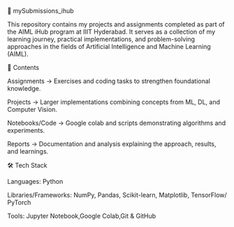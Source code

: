 📂 mySubmissions_ihub

This repository contains my projects and assignments completed as part of the AIML iHub program at IIIT Hyderabad. It serves as a collection of my learning journey, practical implementations, and problem-solving approaches in the fields of Artificial Intelligence and Machine Learning (AIML).

📌 Contents

Assignments → Exercises and coding tasks to strengthen foundational knowledge.

Projects → Larger implementations combining concepts from ML, DL, and Computer Vision.

Notebooks/Code → Google colab and scripts demonstrating algorithms and experiments.

Reports → Documentation and analysis explaining the approach, results, and learnings.


🛠️ Tech Stack

Languages: Python

Libraries/Frameworks: NumPy, Pandas, Scikit-learn, Matplotlib, TensorFlow/ PyTorch 

Tools: Jupyter Notebook,Google Colab,Git & GitHub
